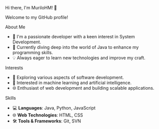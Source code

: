 Hi there, I'm MuriloHM! 👋

Welcome to my GitHub profile!

About Me

- 🌟 I'm a passionate developer with a keen interest in System Development.
- 🌱 Currently diving deep into the world of Java to enhance my programming skills.
- 💡 Always eager to learn new technologies and improve my craft.

Interests

- 👀 Exploring various aspects of software development.
- 🤖 Interested in machine learning and artificial intelligence.
- 🌐 Enthusiast of web development and building scalable applications.

Skills

- 💻 **Languages**: Java, Python, JavaScript
- 🌐 **Web Technologies**: HTML, CSS
- 🛠️ **Tools & Frameworks**: Git, SVN

